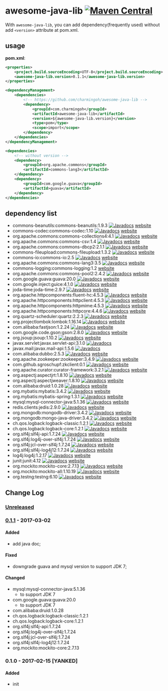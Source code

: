 # awesome-java-lib [![Maven Central](https://img.shields.io/maven-central/v/com.charmingoh/awesome-java-lib.svg)](https://maven-badges.herokuapp.com/maven-central/com.charmingoh/awesome-java-lib)

With `awesome-java-lib`, you can add dependency(frequently used) without add `<version>` attribute at pom.xml.

## usage

**pom.xml**:

```xml
<properties>
    <project.build.sourceEncoding>UTF-8</project.build.sourceEncoding>
    <awesome-java-lib.version>0.1.1</awesome-java-lib.version>
</properties>

<dependencyManagement>
    <dependencies>
        <!-- https://github.com/charmingoh/awesome-java-lib -->
        <dependency>
            <groupId>com.charmingoh</groupId>
            <artifactId>awesome-java-lib</artifactId>
            <version>${awesome-java-lib.version}</version>
            <type>pom</type>
            <scope>import</scope>
        </dependency>
    </dependencies>
</dependencyManagement>

<dependencies>
    <!-- without version -->
    <dependency>
        <groupId>org.apache.commons</groupId>
        <artifactId>commons-lang3</artifactId>
    </dependency>
    <dependency>
        <groupId>com.google.guava</groupId>
        <artifactId>guava</artifactId>
    </dependency>
</dependencies>
```

## dependency list

- commons-beanutils:commons-beanutils:1.9.3 [![Javadocs](http://www.javadoc.io/badge/commons-beanutils/commons-beanutils.svg)](http://www.javadoc.io/doc/commons-beanutils/commons-beanutils)
 [website](http://commons.apache.org/proper/commons-beanutils/)
- commons-codec:commons-codec:1.10 [![Javadocs](http://www.javadoc.io/badge/commons-codec/commons-codec.svg)](http://www.javadoc.io/doc/commons-codec/commons-codec)
 [website](http://commons.apache.org/proper/commons-codec/)
- org.apache.commons:commons-collections4:4.1 [![Javadocs](http://www.javadoc.io/badge/org.apache.commons/commons-collections4.svg)](http://www.javadoc.io/doc/org.apache.commons/commons-collections4)
 [website](http://commons.apache.org/proper/commons-collections/)
- org.apache.commons:commons-csv:1.4 [![Javadocs](http://www.javadoc.io/badge/org.apache.commons/commons-csv.svg)](http://www.javadoc.io/doc/org.apache.commons/commons-csv)
 [website](http://commons.apache.org/proper/commons-csv/)
- org.apache.commons:commons-dbcp2:2.1.1 [![Javadocs](http://www.javadoc.io/badge/org.apache.commons/commons-dbcp2.svg)](http://www.javadoc.io/doc/org.apache.commons/commons-dbcp2)
 [website](http://commons.apache.org/proper/commons-dbcp/)
- commons-fileupload:commons-fileupload:1.3.2 [![Javadocs](http://www.javadoc.io/badge/commons-fileupload/commons-fileupload.svg)](http://www.javadoc.io/doc/commons-fileupload/commons-fileupload)
 [website](http://commons.apache.org/proper/commons-fileupload/)
- commons-io:commons-io:2.5 [![Javadocs](http://www.javadoc.io/badge/commons-io/commons-io.svg)](http://www.javadoc.io/doc/commons-io/commons-io)
 [website](http://commons.apache.org/proper/commons-io/)
- org.apache.commons:commons-lang3:3.5 [![Javadocs](http://www.javadoc.io/badge/org.apache.commons/commons-lang3.svg)](http://www.javadoc.io/doc/org.apache.commons/commons-lang3)
 [website](http://commons.apache.org/proper/commons-lang/)
- commons-logging:commons-logging:1.2
 [website](http://commons.apache.org/proper/commons-logging/)
- org.apache.commons:commons-pool2:2.4.2 [![Javadocs](http://www.javadoc.io/badge/org.apache.commons/commons-pool2.svg)](http://www.javadoc.io/doc/org.apache.commons/commons-pool2)
 [website](http://commons.apache.org/proper/commons-pool/)
- com.google.guava:guava:20.0 [![Javadocs](http://www.javadoc.io/badge/com.google.guava/guava.svg)](http://www.javadoc.io/doc/com.google.guava/guava)
 [website](https://github.com/google/guava)
- com.google.inject:guice:4.1.0 [![Javadocs](http://www.javadoc.io/badge/com.google.inject/guice.svg)](http://www.javadoc.io/doc/com.google.inject/guice)
 [website](https://github.com/google/guice)
- joda-time:joda-time:2.9.7 [![Javadocs](http://www.javadoc.io/badge/joda-time/joda-time.svg)](http://www.javadoc.io/doc/joda-time/joda-time)
 [website](https://github.com/JodaOrg/joda-time)
- org.apache.httpcomponents:fluent-hc:4.5.3 [![Javadocs](http://www.javadoc.io/badge/org.apache.httpcomponents/fluent-hc.svg)](http://www.javadoc.io/doc/org.apache.httpcomponents/fluent-hc)
 [website](https://hc.apache.org/)
- org.apache.httpcomponents:httpclient:4.5.3 [![Javadocs](http://www.javadoc.io/badge/org.apache.httpcomponents/httpclient.svg)](http://www.javadoc.io/doc/org.apache.httpcomponents/httpclient)
 [website](https://hc.apache.org/)
- org.apache.httpcomponents:httpmime:4.5.3 [![Javadocs](http://www.javadoc.io/badge/org.apache.httpcomponents/httpmime.svg)](http://www.javadoc.io/doc/org.apache.httpcomponents/httpmime)
 [website](https://hc.apache.org/)
- org.apache.httpcomponents:httpcore:4.4.6 [![Javadocs](http://www.javadoc.io/badge/org.apache.httpcomponents/httpcore.svg)](http://www.javadoc.io/doc/org.apache.httpcomponents/httpcore)
 [website](https://hc.apache.org/)
- org.quartz-scheduler:quartz:2.2.3 [![Javadocs](http://www.javadoc.io/badge/org.quartz-scheduler/quartz.svg)](http://www.javadoc.io/doc/org.quartz-scheduler/quartz)
 [website](https://github.com/quartz-scheduler/quartz)
- org.projectlombok:lombok:1.16.14 [![Javadocs](http://www.javadoc.io/badge/org.projectlombok/lombok.svg)](http://www.javadoc.io/doc/org.projectlombok/lombok)
 [website](https://github.com/rzwitserloot/lombok)
- com.alibaba:fastjson:1.2.24 [![Javadocs](http://www.javadoc.io/badge/com.alibaba/fastjson.svg)](http://www.javadoc.io/doc/com.alibaba/fastjson)
 [website](https://github.com/alibaba/fastjson)
- com.google.code.gson:gson:2.8.0 [![Javadocs](http://www.javadoc.io/badge/com.google.code.gson/gson.svg)](http://www.javadoc.io/doc/com.google.code.gson/gson)
 [website](https://github.com/google/gson)
- org.jsoup:jsoup:1.10.2 [![Javadocs](http://www.javadoc.io/badge/org.jsoup/jsoup.svg)](http://www.javadoc.io/doc/org.jsoup/jsoup)
 [website](https://github.com/jhy/jsoup)
- javax.servlet:javax.servlet-api:3.1.0 [![Javadocs](http://www.javadoc.io/badge/javax.servlet/javax.servlet-api.svg)](http://www.javadoc.io/doc/javax.servlet/javax.servlet-api)
- javax.mail:javax.mail-api:1.5.6 [![Javadocs](http://www.javadoc.io/badge/javax.mail/javax.mail-api.svg)](http://www.javadoc.io/doc/javax.mail/javax.mail-api)
- com.alibaba:dubbo:2.5.3 [![Javadocs](http://www.javadoc.io/badge/com.alibaba/dubbo.svg)](http://www.javadoc.io/doc/com.alibaba/dubbo)
 [website](https://github.com/alibaba/dubbo)
- org.apache.zookeeper:zookeeper:3.4.9 [![Javadocs](http://www.javadoc.io/badge/org.apache.zookeeper/zookeeper.svg)](http://www.javadoc.io/doc/org.apache.zookeeper/zookeeper)
 [website](https://zookeeper.apache.org/)
- com.github.sgroschupf:zkclient:0.1 [![Javadocs](http://www.javadoc.io/badge/com.github.sgroschupf/zkclient.svg)](http://www.javadoc.io/doc/com.github.sgroschupf/zkclient)
 [website](https://github.com/sgroschupf/zkclient)
- org.apache.curator:curator-framework:3.2.1 [![Javadocs](http://www.javadoc.io/badge/org.apache.curator/curator-framework.svg)](http://www.javadoc.io/doc/org.apache.curator/curator-framework)
 [website](http://curator.apache.org/)
- org.aspectj:aspectjrt:1.8.10 [![Javadocs](http://www.javadoc.io/badge/org.aspectj/aspectjrt.svg)](http://www.javadoc.io/doc/org.aspectj/aspectjrt)
 [website](http://www.eclipse.org/aspectj/)
- org.aspectj:aspectjweaver:1.8.10 [![Javadocs](http://www.javadoc.io/badge/org.aspectj/aspectjweaver.svg)](http://www.javadoc.io/doc/org.aspectj/aspectjweaver)
 [website](http://www.eclipse.org/aspectj/)
- com.alibaba:druid:1.0.28 [![Javadocs](http://www.javadoc.io/badge/com.alibaba/druid.svg)](http://www.javadoc.io/doc/com.alibaba/druid)
 [website](https://github.com/alibaba/druid)
- org.mybatis:mybatis:3.4.2 [![Javadocs](http://www.javadoc.io/badge/org.mybatis/mybatis.svg)](http://www.javadoc.io/doc/org.mybatis/mybatis)
 [website](https://github.com/mybatis/mybatis-3)
- org.mybatis:mybatis-spring:1.3.1 [![Javadocs](http://www.javadoc.io/badge/org.mybatis/mybatis-spring.svg)](http://www.javadoc.io/doc/org.mybatis/mybatis-spring)
 [website](https://github.com/mybatis/spring)
- mysql:mysql-connector-java:5.1.36 [![Javadocs](http://www.javadoc.io/badge/mysql/mysql-connector-java.svg)](http://www.javadoc.io/doc/mysql/mysql-connector-java)
 [website](https://github.com/mysql/mysql-connector-j)
- redis.clients:jedis:2.9.0 [![Javadocs](http://www.javadoc.io/badge/redis.clients/jedis.svg)](http://www.javadoc.io/doc/redis.clients/jedis)
 [website](https://github.com/xetorthio/jedis)
- org.mongodb:mongodb-driver:3.4.2 [![Javadocs](http://www.javadoc.io/badge/org.mongodb/mongodb-driver.svg)](http://www.javadoc.io/doc/org.mongodb/mongodb-driver)
 [website](https://docs.mongodb.com/ecosystem/drivers/java/)
- org.mongodb:mongo-java-driver:3.4.2 [![Javadocs](http://www.javadoc.io/badge/org.mongodb/mongo-java-driver.svg)](http://www.javadoc.io/doc/org.mongodb/mongo-java-driver)
 [website](https://docs.mongodb.com/ecosystem/drivers/java/)
- ch.qos.logback:logback-classic:1.2.1 [![Javadocs](http://www.javadoc.io/badge/ch.qos.logback/logback-classic.svg)](http://www.javadoc.io/doc/ch.qos.logback/logback-classic)
 [website](https://logback.qos.ch/)
- ch.qos.logback:logback-core:1.2.1 [![Javadocs](http://www.javadoc.io/badge/ch.qos.logback/logback-core.svg)](http://www.javadoc.io/doc/ch.qos.logback/logback-core)
 [website](https://logback.qos.ch/)
- org.slf4j:slf4j-api:1.7.24 [![Javadocs](http://www.javadoc.io/badge/org.slf4j/slf4j-api.svg)](http://www.javadoc.io/doc/org.slf4j/slf4j-api)
 [website](https://www.slf4j.org/)
- org.slf4j:log4j-over-slf4j:1.7.24 [![Javadocs](http://www.javadoc.io/badge/org.slf4j/log4j-over-slf4j.svg)](http://www.javadoc.io/doc/org.slf4j/log4j-over-slf4j)
 [website](https://www.slf4j.org/)
- org.slf4j:jcl-over-slf4j:1.7.24 [![Javadocs](http://www.javadoc.io/badge/org.slf4j/jcl-over-slf4j.svg)](http://www.javadoc.io/doc/org.slf4j/jcl-over-slf4j)
 [website](https://www.slf4j.org/)
- org.slf4j:slf4j-log4j12:1.7.24 [![Javadocs](http://www.javadoc.io/badge/org.slf4j/slf4j-log4j12.svg)](http://www.javadoc.io/doc/org.slf4j/slf4j-log4j12)
 [website](https://www.slf4j.org/)
- log4j:log4j:1.2.17 [![Javadocs](http://www.javadoc.io/badge/log4j/log4j.svg)](http://www.javadoc.io/doc/log4j/log4j)
 [website](https://logging.apache.org/log4j/1.2/)
- junit:junit:4.12 [![Javadocs](http://www.javadoc.io/badge/junit/junit.svg)](http://www.javadoc.io/doc/junit/junit)
 [website](https://github.com/junit-team/junit4)
- org.mockito:mockito-core:2.7.13 [![Javadocs](http://www.javadoc.io/badge/org.mockito/mockito-core.svg)](http://www.javadoc.io/doc/org.mockito/mockito-core)
 [website](https://github.com/mockito/mockito)
- org.mockito:mockito-all:1.10.19 [![Javadocs](http://www.javadoc.io/badge/org.mockito/mockito-all.svg)](http://www.javadoc.io/doc/org.mockito/mockito-all)
 [website](https://github.com/mockito/mockito)
- org.testng:testng:6.10 [![Javadocs](http://www.javadoc.io/badge/org.testng/testng.svg)](http://www.javadoc.io/doc/org.testng/testng)
 [website](https://github.com/cbeust/testng)

## Change Log

### [Unreleased]

### [0.1.1] - 2017-03-02
#### Added
- add java doc;

#### Fixed
- downgrade guava and mysql version to support JDK 7;

#### Changed
- mysql:mysql-connector-java:5.1.36
    - to support JDK 7
- com.google.guava:guava:20.0
    - to support JDK 7
- com.alibaba:druid:1.0.28
- ch.qos.logback:logback-classic:1.2.1
- ch.qos.logback:logback-core:1.2.1
- org.slf4j:slf4j-api:1.7.24
- org.slf4j:log4j-over-slf4j:1.7.24
- org.slf4j:jcl-over-slf4j:1.7.24
- org.slf4j:slf4j-log4j12:1.7.24
- org.mockito:mockito-core:2.7.13

### 0.1.0 - 2017-02-15 [YANKED]
#### Added
- init

[Unreleased]: https://github.com/charmingoh/awesome-java-lib/compare/v0.1.1...HEAD
[0.1.1]: https://github.com/charmingoh/awesome-java-lib/compare/v0.1.0...v0.1.1